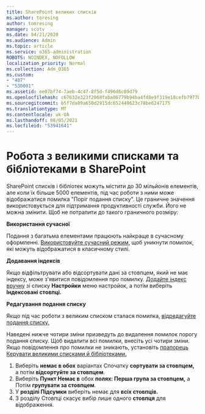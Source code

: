 ```yaml
---
title: SharePoint великих списків
ms.author: toresing
author: tomresing
manager: scotv
ms.date: 04/21/2020
ms.audience: Admin
ms.topic: article
ms.service: o365-administration
ROBOTS: NOINDEX, NOFOLLOW
localization_priority: Normal
ms.collection: Adm_O365
ms.custom:
- "407"
- "530001"
ms.assetid: ee07bf74-7aeb-4c47-8f5d-f496d6c09d79
ms.openlocfilehash: c67632e323f2068faba06779b94ba4fd8e9f319e18cefb7977bd3038ca770210
ms.sourcegitcommit: b5f7da89a650d2915dc652449623c78be6247175
ms.translationtype: MT
ms.contentlocale: uk-UA
ms.lasthandoff: 08/05/2021
ms.locfileid: "53941641"
---
```

# <a name="work-with-large-lists-and-libraries-in-sharepoint"></a>Робота з великими списками та бібліотеками в SharePoint

SharePoint списків і бібліотек можуть містити до 30 мільйонів елементів, але коли їх більше 5000 елементів, під час роботи з ними може відображатися помилка "Поріг подання списку". Це граничне значення використовується для підтримання продуктивності служби. Його не можна змінити. Щоб не потрапити до такого граничного розміру:

**Використання сучасної**

Подання з багатьма елементами працюють найкраще в сучасному оформленні. [Використовуйте сучасний режим,](https://support.office.com/article/66dac24b-4177-4775-bf50-3d267318caa9) щоб уникнути помилок, які можуть відображатися в класичному стилі.

**Додавання індексів**

Якщо відфільтрувати або відсортувати дані за стовпцем, який не має індексу, може з'явитися повідомлення про помилку. [Додайте індекс вручну](https://support.office.com/article/f3f00554-b7dc-44d1-a2ed-d477eac463b0) зі списку **Настройки** меню настройок, а потім виберіть **Індексовані стовпці.**

**Редагування подання списку**

Якщо під час роботи з великим списком сталася помилка, [відредагуйте подання списку.](https://support.office.com/article/15916903-e79a-423f-b4e2-02d37e1ff372)

Наведені нижче чотири зміни призведуть до видалення помилок порогу подання списку. Щоб видалити всі помилки, внесіть усі чотири зміни. Якщо повідомлення про помилки не зникають, установіть [прапорець Керувати великими списками й бібліотеками.](https://support.office.com/article/B8588DAE-9387-48C2-9248-C24122F07C59)

1. Виберіть **немає в обох** варіантах Спочатку **сортувати за стовпцем,** а потім **відсортуйте за стовпцем**.
2. Виберіть **Пункт Немає в** обох **полях: Перша група за стовпцем,** а Потім **групувати за стовпцем**.
3. У **розділі Підсумки** виберіть немає для **всіх стовпців.**
4. З розділу Стовпці скасує вибір лише одного **стовпця** для відображення.

